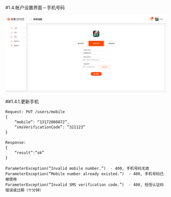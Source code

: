 #1.4.帐户设置界面 – 手机号码

![](2018-04-20-11-58-05.png)


##1.4.1.更新手机
```
Request: PUT /users/mobile
{
	“mobile”: “13172008872”,
	“smsVerificationCode”: “321123”
}

Response:
{
	“result”:”ok”
}

ParameterException(“Invalid mobile number.”)  - 400, 手机号码无效
ParameterException(“Mobile number already existed.”)  - 400, 手机号码已被使用
ParameterException(“Invalid SMS verification code.”)  - 400, 短信认证码错误或过期（十分钟）
```


